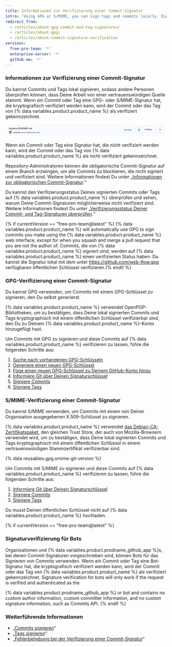 ```yaml
---
title: Informationen zur Verifizierung einer Commit-Signatur
intro: 'Using GPG or S/MIME, you can sign tags and commits locally. Diese Tags oder Commits werden auf {% data variables.product.product_name %} als verifiziert gekennzeichnet, sodass andere Personen darauf vertrauen können, dass die Änderungen aus einer vertrauenswürdigen Quelle stammen.'
redirect_from:
  - /articles/about-gpg-commit-and-tag-signatures/
  - /articles/about-gpg/
  - /articles/about-commit-signature-verification
versions:
  free-pro-team: '*'
  enterprise-server: '*'
  github-ae: '*'
---
```


### Informationen zur Verifizierung einer Commit-Signatur

Du kannst Commits und Tags lokal signieren, sodass andere Personen überprüfen können, dass Deine Arbeit von einer vertrauenswürdigen Quelle stammt. Wenn ein Commit oder Tag eine GPG- oder S/MIME-Signatur hat, die kryptografisch verifiziert werden kann, wird der Commit oder das Tag von {% data variables.product.product_name %} als verifiziert gekennzeichnet.

![Verifizierter Commit](/assets/images/help/commits/verified-commit.png)

Wenn ein Commit oder Tag eine Signatur hat, die nicht verifiziert werden kann, wird der Commit oder das Tag von {% data variables.product.product_name %} als nicht verifiziert gekennzeichnet.

Repository-Administratoren können die obligatorische Commit-Signatur auf einem Branch erzwingen, um alle Commits zu blockieren, die nicht signiert und verifiziert sind. Weitere Informationen findest Du unter „[Informationen zur obligatorischen Commit-Signatur](/articles/about-required-commit-signing).“

Du kannst den Verifizierungsstatus Deines signierten Commits oder Tags auf {% data variables.product.product_name %} überprüfen und sehen, warum Deine Commit-Signaturen möglicherweise nicht verifiziert sind. Weitere Informationen findest Du unter „[Verifizierungsstatus Deiner Commit- und Tag-Signaturen überprüfen](/articles/checking-your-commit-and-tag-signature-verification-status).“

{% if currentVersion == "free-pro-team@latest" %} {% data variables.product.product_name %} will automatically use GPG to sign commits you make using the {% data variables.product.product_name %} web interface, except for when you squash and merge a pull request that you are not the author of. Commits, die von {% data variables.product.product_name %} signiert sind, werden auf {% data variables.product.product_name %} einen verifizierten Status haben. Du kannst die Signatur lokal mit dem unter https://github.com/web-flow.gpg verfügbaren öffentlichen Schlüssel verifizieren.{% endif %}

### GPG-Verifizierung einer Commit-Signatur

Du kannst GPG verwenden, um Commits mit einem GPG-Schlüssel zu signieren, den Du selbst generierst.

{% data variables.product.product_name %} verwendet OpenPGP-Bibliotheken, um zu bestätigen, dass Deine lokal signierten Commits und Tags kryptographisch mit einem öffentlichen Schlüssel verifizierbar sind, den Du zu Deinem {% data variables.product.product_name %}-Konto hinzugefügt hast.

Um Commits mit GPG zu signieren und diese Commits auf {% data variables.product.product_name %} verifizieren zu lassen, führe die folgenden Schritte aus:

1. [Suche nach vorhandenen GPG-Schlüsseln](/articles/checking-for-existing-gpg-keys)
2. [Generiere einen neuen GPG-Schlüssel](/articles/generating-a-new-gpg-key)
3. [Füge einen neuen GPG-Schlüssel zu Deinem GitHub-Konto hinzu](/articles/adding-a-new-gpg-key-to-your-github-account)
4. [Informiere Git über Deinen Signaturschlüssel](/articles/telling-git-about-your-signing-key)
5. [Signiere Commits](/articles/signing-commits)
6. [Signiere Tags](/articles/signing-tags)

### S/MIME-Verifizierung einer Commit-Signatur

Du kannst S/MIME verwenden, um Commits mit einem von Deiner Organisation ausgegebenen X.509-Schlüssel zu signieren.

{% data variables.product.product_name %} verwendet [das Debian-CA-Zertifikatspaket](https://packages.debian.org/hu/jessie/ca-certificates), den gleichen Trust Store, der auch von Mozilla-Browsern verwendet wird, um zu bestätigen, dass Deine lokal signierten Commits und Tags kryptographisch mit einem öffentlichen Schlüssel in einem vertrauenswürdigen Stammzertifikat verifizierbar sind.

{% data reusables.gpg.smime-git-version %}

Um Commits mit S/MIME zu signieren und diese Commits auf {% data variables.product.product_name %} verifizieren zu lassen, führe die folgenden Schritte aus:

1. [Informiere Git über Deinen Signaturschlüssel](/articles/telling-git-about-your-signing-key)
2. [Signiere Commits](/articles/signing-commits)
3. [Signiere Tags](/articles/signing-tags)

Du musst Deinen öffentlichen Schlüssel nicht auf {% data variables.product.product_name %} hochladen.

{% if currentVersion == "free-pro-team@latest" %}
### Signaturverifizierung für Bots

Organisationen und {% data variables.product.prodname_github_app %}s, bei denen Commit-Signaturen vorgeschrieben sind, können Bots für das Signieren von Commits verwenden. Wenn ein Commit oder Tag eine Bot-Signatur hat, die kryptografisch verifiziert werden kann, wird der Commit oder das Tag von {% data variables.product.product_name %} als verifiziert gekennzeichnet.
Signature verification for bots will only work if the request is verified and authenticated as the

{% data variables.product.prodname_github_app %} or bot and contains no custom author information, custom committer information, and no custom signature information, such as Commits API.
{% endif %}

### Weiterführende Informationen

- „[Commits signieren](/articles/signing-commits)“
- „[Tags signieren](/articles/signing-tags)“
- „[Fehlerbehebung bei der Verifizierung einer Commit-Signatur](/articles/troubleshooting-commit-signature-verification)“
